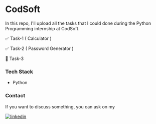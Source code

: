 # CodSoft

In this repo, I'll upload all the tasks that I could done during the Python Programming internship at CodSoft. 

✅ Task-1 ( Calculator )

✅ Task-2 ( Password Generator )

🔲 Task-3 

### Tech Stack
- Python


### Contact

If you want to discuss something, you can ask on my

[![linkedin](https://img.shields.io/badge/linkedin-0A66C2?style=for-the-badge&logo=linkedin&logoColor=white)](https://www.linkedin.com/in/yuvaraj-selvam-b63aa6246)

